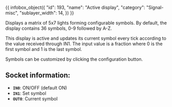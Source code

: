 {{ infobox_object({
	"id": 193,
	"name": "Active display",
	"category": "Signal-misc",
	"sublayer_width": 14,
}) }}

Displays a matrix of 5x7 lights forming configurable symbols. By default, the display contains 36 symbols, 0-9 followed by A-Z.

This display is active and updates its current symbol every tick according to the value received through IN1. The input value is a fraction where 0 is the first symbol and 1 is the last symbol.

Symbols can be customized by clicking the configuration button.

## Socket information:
- **`IN0`**: ON/OFF (default ON)
- **`IN1`**: Set symbol
- **`OUT0`**: Current symbol